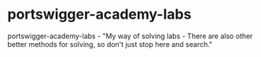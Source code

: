 # portswigger-academy-labs
portswigger-academy-labs - "My way of solving labs - There are also other better methods for solving, so don't just stop here and search."
